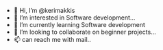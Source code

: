 - 👋 Hi, I’m @kerimakkis
- 👀 I’m interested in Software development...
- 🌱 I’m currently learning Software development
- 💞️ I’m looking to collaborate on beginner projects...
- 📫 can reach me with mail..

<!---
kerimakkis/kerimakkis is a ✨ special ✨ repository because its `README.md` (this file) appears on your GitHub profile.
You can click the Preview link to take a look at your changes.
--->
